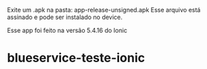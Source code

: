 Exite um .apk na pasta: app-release-unsigned.apk
Esse arquivo está assinado e pode ser instalado no device.

Esse app foi feito na versão 5.4.16 do Ionic

# blueservice-teste-ionic

